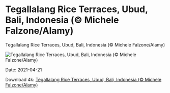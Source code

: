 # Tegallalang Rice Terraces, Ubud, Bali, Indonesia (© Michele Falzone/Alamy)

Tegallalang Rice Terraces, Ubud, Bali, Indonesia (© Michele Falzone/Alamy)

![Tegallalang Rice Terraces, Ubud, Bali, Indonesia (© Michele Falzone/Alamy)](https://bing.com/th?id=OHR.Ceking_EN-US7899895685_UHD.jpg&w=1024&h=576)

Date: 2021-04-21

Download 4k: [Tegallalang Rice Terraces, Ubud, Bali, Indonesia (© Michele Falzone/Alamy)](https://bing.com/th?id=OHR.Ceking_EN-US7899895685_UHD.jpg)

